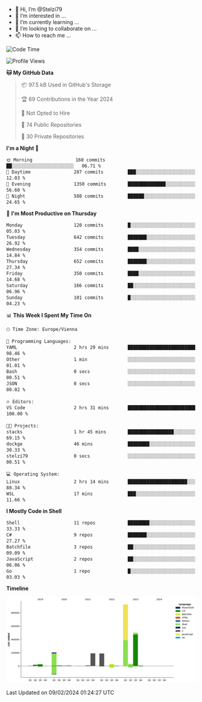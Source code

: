 - 👋 Hi, I’m @Stelzi79
- 👀 I’m interested in ...
- 🌱 I’m currently learning ...
- 💞️ I’m looking to collaborate on ...
- 📫 How to reach me ...

<!--START_SECTION:waka-->
![Code Time](http://img.shields.io/badge/Code%20Time-940%20hrs%2028%20mins-blue)

![Profile Views](http://img.shields.io/badge/Profile%20Views-0-blue)

**🐱 My GitHub Data** 

> 📦 97.5 kB Used in GitHub's Storage 
 > 
> 🏆 69 Contributions in the Year 2024
 > 
> 🚫 Not Opted to Hire
 > 
> 📜 74 Public Repositories 
 > 
> 🔑 30 Private Repositories 
 > 
**I'm a Night 🦉** 

```text
🌞 Morning                160 commits         ██░░░░░░░░░░░░░░░░░░░░░░░   06.71 % 
🌆 Daytime                287 commits         ███░░░░░░░░░░░░░░░░░░░░░░   12.03 % 
🌃 Evening                1350 commits        ██████████████░░░░░░░░░░░   56.60 % 
🌙 Night                  588 commits         ██████░░░░░░░░░░░░░░░░░░░   24.65 % 
```
📅 **I'm Most Productive on Thursday** 

```text
Monday                   120 commits         █░░░░░░░░░░░░░░░░░░░░░░░░   05.03 % 
Tuesday                  642 commits         ███████░░░░░░░░░░░░░░░░░░   26.92 % 
Wednesday                354 commits         ████░░░░░░░░░░░░░░░░░░░░░   14.84 % 
Thursday                 652 commits         ███████░░░░░░░░░░░░░░░░░░   27.34 % 
Friday                   350 commits         ████░░░░░░░░░░░░░░░░░░░░░   14.68 % 
Saturday                 166 commits         ██░░░░░░░░░░░░░░░░░░░░░░░   06.96 % 
Sunday                   101 commits         █░░░░░░░░░░░░░░░░░░░░░░░░   04.23 % 
```


📊 **This Week I Spent My Time On** 

```text
🕑︎ Time Zone: Europe/Vienna

💬 Programming Languages: 
YAML                     2 hrs 29 mins       █████████████████████████   98.46 % 
Other                    1 min               ░░░░░░░░░░░░░░░░░░░░░░░░░   01.01 % 
Bash                     0 secs              ░░░░░░░░░░░░░░░░░░░░░░░░░   00.51 % 
JSON                     0 secs              ░░░░░░░░░░░░░░░░░░░░░░░░░   00.02 % 

🔥 Editors: 
VS Code                  2 hrs 31 mins       █████████████████████████   100.00 % 

🐱‍💻 Projects: 
stacks                   1 hr 45 mins        █████████████████░░░░░░░░   69.15 % 
dockge                   46 mins             ████████░░░░░░░░░░░░░░░░░   30.33 % 
stelzi79                 0 secs              ░░░░░░░░░░░░░░░░░░░░░░░░░   00.51 % 

💻 Operating System: 
Linux                    2 hrs 14 mins       ██████████████████████░░░   88.34 % 
WSL                      17 mins             ███░░░░░░░░░░░░░░░░░░░░░░   11.66 % 
```

**I Mostly Code in Shell** 

```text
Shell                    11 repos            ████████░░░░░░░░░░░░░░░░░   33.33 % 
C#                       9 repos             ███████░░░░░░░░░░░░░░░░░░   27.27 % 
Batchfile                3 repos             ██░░░░░░░░░░░░░░░░░░░░░░░   09.09 % 
JavaScript               2 repos             ██░░░░░░░░░░░░░░░░░░░░░░░   06.06 % 
Go                       1 repo              █░░░░░░░░░░░░░░░░░░░░░░░░   03.03 % 
```



**Timeline**

![Lines of Code chart](https://raw.githubusercontent.com/Stelzi79/Stelzi79/main/assets/bar_graph.png)


 Last Updated on 09/02/2024 01:24:27 UTC
<!--END_SECTION:waka-->

<!---
Stelzi79/Stelzi79 is a ✨ special ✨ repository because its `README.md` (this file) appears on your GitHub profile.
You can click the Preview link to take a look at your changes.
--->
